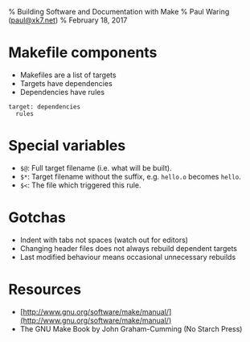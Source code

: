 % Building Software and Documentation with Make
% Paul Waring (paul@xk7.net)
% February 18, 2017

# Makefile components

 - Makefiles are a list of targets
 - Targets have dependencies
 - Dependencies have rules

```
target: dependencies
  rules
```

# Special variables

 - `$@`: Full target filename (i.e. what will be built).
 - `$*`: Target filename without the suffix, e.g. `hello.o` becomes `hello`.
 - `$<`: The file which triggered this rule.

# Gotchas

 - Indent with tabs not spaces (watch out for editors)
 - Changing header files does not always rebuild dependent targets
 - Last modified behaviour means occasional unnecessary rebuilds

# Resources

 - [http://www.gnu.org/software/make/manual/](http://www.gnu.org/software/make/manual/)
 - The GNU Make Book by John Graham-Cumming (No Starch Press)
